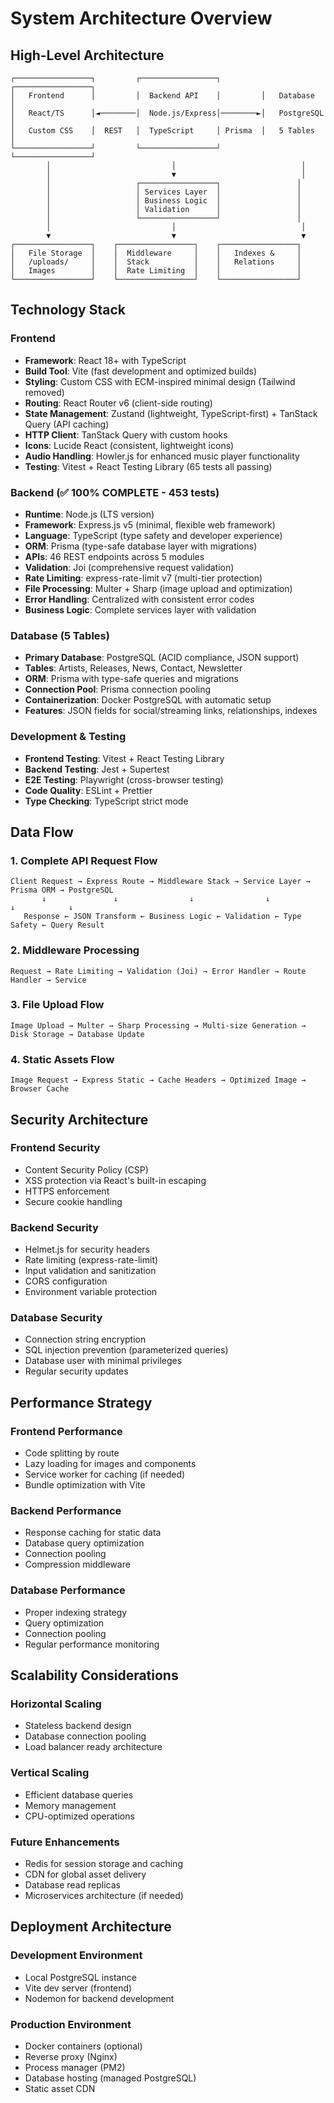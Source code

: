 # System Architecture Overview

## High-Level Architecture

```
┌─────────────────┐         ┌─────────────────┐         ┌─────────────────┐
│   Frontend      │         │  Backend API    │         │   Database      │
│   React/TS      │◄────────│  Node.js/Express│────────►│   PostgreSQL    │
│   Custom CSS    │  REST   │  TypeScript     │ Prisma  │   5 Tables      │
└─────────────────┘         └─────────────────┘         └─────────────────┘
        │                           │                            │
        │                           ▼                            │
        │                   ┌─────────────────┐                 │
        │                   │ Services Layer  │                 │
        │                   │ Business Logic  │                 │
        │                   │ Validation      │                 │
        │                   └─────────────────┘                 │
        │                           │                            │
        ▼                           ▼                            ▼
┌─────────────────┐    ┌─────────────────┐    ┌─────────────────┐
│   File Storage  │    │  Middleware     │    │   Indexes &     │
│   /uploads/     │    │  Stack          │    │   Relations     │
│   Images        │    │  Rate Limiting  │    │                 │
└─────────────────┘    └─────────────────┘    └─────────────────┘
```

## Technology Stack

### Frontend
- **Framework**: React 18+ with TypeScript
- **Build Tool**: Vite (fast development and optimized builds)
- **Styling**: Custom CSS with ECM-inspired minimal design (Tailwind removed)
- **Routing**: React Router v6 (client-side routing)
- **State Management**: Zustand (lightweight, TypeScript-first) + TanStack Query (API caching)
- **HTTP Client**: TanStack Query with custom hooks
- **Icons**: Lucide React (consistent, lightweight icons)
- **Audio Handling**: Howler.js for enhanced music player functionality
- **Testing**: Vitest + React Testing Library (65 tests all passing)

### Backend (✅ 100% COMPLETE - 453 tests)
- **Runtime**: Node.js (LTS version)
- **Framework**: Express.js v5 (minimal, flexible web framework)
- **Language**: TypeScript (type safety and developer experience)
- **ORM**: Prisma (type-safe database layer with migrations)
- **APIs**: 46 REST endpoints across 5 modules
- **Validation**: Joi (comprehensive request validation)
- **Rate Limiting**: express-rate-limit v7 (multi-tier protection)
- **File Processing**: Multer + Sharp (image upload and optimization)
- **Error Handling**: Centralized with consistent error codes
- **Business Logic**: Complete services layer with validation

### Database (5 Tables)
- **Primary Database**: PostgreSQL (ACID compliance, JSON support)
- **Tables**: Artists, Releases, News, Contact, Newsletter
- **ORM**: Prisma with type-safe queries and migrations
- **Connection Pool**: Prisma connection pooling
- **Containerization**: Docker PostgreSQL with automatic setup
- **Features**: JSON fields for social/streaming links, relationships, indexes

### Development & Testing
- **Frontend Testing**: Vitest + React Testing Library
- **Backend Testing**: Jest + Supertest
- **E2E Testing**: Playwright (cross-browser testing)
- **Code Quality**: ESLint + Prettier
- **Type Checking**: TypeScript strict mode

## Data Flow

### 1. Complete API Request Flow
```
Client Request → Express Route → Middleware Stack → Service Layer → Prisma ORM → PostgreSQL
       ↓               ↓                ↓                ↓              ↓            ↓
   Response ← JSON Transform ← Business Logic ← Validation ← Type Safety ← Query Result
```

### 2. Middleware Processing
```
Request → Rate Limiting → Validation (Joi) → Error Handler → Route Handler → Service
```

### 3. File Upload Flow
```
Image Upload → Multer → Sharp Processing → Multi-size Generation → Disk Storage → Database Update
```

### 4. Static Assets Flow
```
Image Request → Express Static → Cache Headers → Optimized Image → Browser Cache
```

## Security Architecture

### Frontend Security
- Content Security Policy (CSP)
- XSS protection via React's built-in escaping
- HTTPS enforcement
- Secure cookie handling

### Backend Security
- Helmet.js for security headers
- Rate limiting (express-rate-limit)
- Input validation and sanitization
- CORS configuration
- Environment variable protection

### Database Security
- Connection string encryption
- SQL injection prevention (parameterized queries)
- Database user with minimal privileges
- Regular security updates

## Performance Strategy

### Frontend Performance
- Code splitting by route
- Lazy loading for images and components
- Service worker for caching (if needed)
- Bundle optimization with Vite

### Backend Performance
- Response caching for static data
- Database query optimization
- Connection pooling
- Compression middleware

### Database Performance
- Proper indexing strategy
- Query optimization
- Connection pooling
- Regular performance monitoring

## Scalability Considerations

### Horizontal Scaling
- Stateless backend design
- Database connection pooling
- Load balancer ready architecture

### Vertical Scaling
- Efficient database queries
- Memory management
- CPU-optimized operations

### Future Enhancements
- Redis for session storage and caching
- CDN for global asset delivery
- Database read replicas
- Microservices architecture (if needed)

## Deployment Architecture

### Development Environment
- Local PostgreSQL instance
- Vite dev server (frontend)
- Nodemon for backend development

### Production Environment
- Docker containers (optional)
- Reverse proxy (Nginx)
- Process manager (PM2)
- Database hosting (managed PostgreSQL)
- Static asset CDN